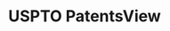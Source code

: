 ---
bigquery: https://console.cloud.google.com/bigquery?p=patents-public-data&d=patentsview&page=dataset
citation: Attribution should be given to PatentsView for use, distribution, or derivative
  works.
code: https://github.com/CSSIP-AIR/PatentsView-Code-Snippets/
contributors: USPTO
cost: None
description: 'PatentsView includes US patent data including raw data (summaries, applications,
  pregrant applications), disambugations of inventors and assignees, and inventor
  gender estimates.  Also foreign priority data, # of figures and sheets, and government
  interest statements.'
documentation: https://patentsview.org/query/builder-faqs
last_edit: Mon, 04 Apr 2022 19:02:57 GMT
location: https://patentsview.org/
maintained_by: USPTO
record_creation_timestamp: 12/2/2020 17:20:46
schema_fields: '[''type'', ''gi_statement'', ''name_last'', ''exemplary'', ''disamb_assignee_id_20200929'',
  ''attribution_status'', ''disamb_inventor_id_20180528'', ''classification_value'',
  ''subgroup_id'', ''term_grant'', ''variety'', ''assignee_id'', ''county_fips'',
  ''city'', ''filename'', ''sequence'', ''subsection_id'', ''group_id'', ''withdrawn'',
  ''classification_data_source'', ''reldocno'', ''doctype'', ''field_id'', ''title'',
  ''disamb_inventor_id_20171226'', ''rule_47'', ''disamb_assignee_id_20191008'', ''disclaimer_date'',
  ''num_sheets'', ''ipc_class'', ''num_figures'', ''term_extension'', ''num_claims'',
  ''disamb_inventor_id_20191008'', ''doc_type'', ''rawlocation_id'', ''lapse_of_patent'',
  ''sector_title'', ''designation'', ''category_id'', ''_371_date'', ''text'', ''abstract'',
  ''field_title'', ''series_code'', ''deceased'', ''state'', ''organization'', ''latin_name'',
  ''contract_award_number'', ''subgroup'', ''lawyer_id'', ''rawinventor_id'', ''length'',
  ''rel_id'', ''country'', ''disamb_inventor_id_20190820'', ''applicant_type'', ''role'',
  ''disamb_inventor_id_20200929'', ''disamb_inventor_id_20181127'', ''id'', ''country_transformed'',
  ''classification_level'', ''disamb_assignee_id_20190820'', ''disamb_inventor_id_20171003'',
  ''fname'', ''disamb_assignee_id_20200630'', ''disamb_inventor_id_20191231'', ''inventor_id'',
  ''county'', ''f102_date'', ''male_flag'', ''uuid'', ''application_id'', ''disamb_inventor_id_20170808'',
  ''section_id'', ''disamb_inventor_id_20170307'', ''status'', ''category'', ''organization_id'',
  ''section'', ''disamb_inventor_id_20201229'', ''disamb_assignee_id_20191231'', ''subclass'',
  ''symbol_position'', ''patent_id'', ''disamb_inventor_id_20200331'', ''longitude'',
  ''mainclass_id'', ''ipc_version_indicator'', ''location_id'', ''name_first'', ''relkind'',
  ''state_fips'', ''publication_number'', ''group'', ''num'', ''subcategory_id'',
  ''action_date'', ''disamb_inventor_id_20200630'', ''lname'', ''term_disclaimer'',
  ''dependent'', ''date'', ''male'', ''level_one'', ''name'', ''disamb_assignee_id_20181127'',
  ''level_two'', ''level_three'', ''f371_date'', ''rawassignee_id'', ''_102_date'',
  ''disamb_assignee_id_20190312'', ''classification_status'', ''main_group'', ''latitude'',
  ''disamb_inventor_id_20190312'', ''disamb_assignee_id_20200331'', ''number'', ''citation_id'',
  ''kind'', ''latlong'', ''subclass_id'']'
shortname: patentsview
tags:
- disambiguation
- United States
- gender
terms_of_use: Creative Commons Attribution 4.0 International License.
timeframe: 1963-1999
title: USPTO PatentsView
uuid: cf1780b1-e265-4e49-8d1d-83b9cfe0fd9a
---
